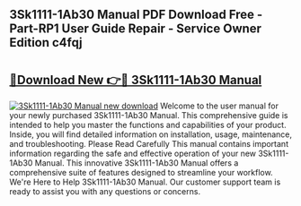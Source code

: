 ## 3Sk1111-1Ab30 Manual PDF Download Free - Part-RP1 User Guide Repair - Service Owner Edition c4fqj

# <h2><a href="http://cf29610.oget.top/?id=3Sk1111-1Ab30+Manual">🔗Download New 👉🔴 3Sk1111-1Ab30 Manual</a></h2>

[![3Sk1111-1Ab30 Manual new download](https://i.imgur.com/5g1atiW.png)](http://cf29610.oget.top/?id=3Sk1111-1Ab30+Manual)
Welcome to the user manual for your newly purchased 3Sk1111-1Ab30 Manual. This comprehensive guide is intended to help you master the functions and capabilities of your product. Inside, you will find detailed information on installation, usage, maintenance, and troubleshooting. Please Read Carefully This manual contains important information regarding the safe and effective operation of your new 3Sk1111-1Ab30 Manual. This innovative 3Sk1111-1Ab30 Manual offers a comprehensive suite of features designed to streamline your workflow. We're Here to Help 3Sk1111-1Ab30 Manual. Our customer support team is ready to assist you with any questions or concerns.
